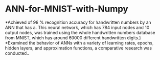 # ANN-for-MNIST-with-Numpy
*Achieved of 98 \% recognition accuracy for handwritten numbers by an ANN that has a. This neural network, which has 784 input nodes and 10 output nodes, was trained using the whole handwritten numbers database from MNIST, which has around 60000 different handwritten digits.}
*Examined the behavior of ANNs with a variety of learning rates, epochs, hidden layers, and approximation functions, a comparative research was conducted..

